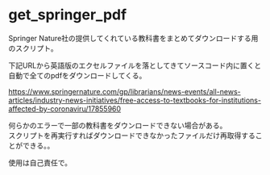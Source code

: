 # get_springer_pdf
Springer Nature社の提供してくれている教科書をまとめてダウンロードする用のスクリプト。

下記URLから英語版のエクセルファイルを落としてきてソースコード内に置くと自動で全てのpdfをダウンロードしてくる。

https://www.springernature.com/gp/librarians/news-events/all-news-articles/industry-news-initiatives/free-access-to-textbooks-for-institutions-affected-by-coronaviru/17855960

何らかのエラーで一部の教科書をダウンロードできない場合がある。  
スクリプトを再実行すればダウンロードできなかったファイルだけ再取得することができる。。

使用は自己責任で。
